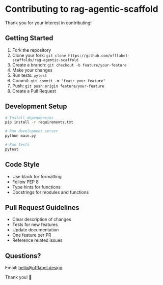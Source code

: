 # Contributing to rag-agentic-scaffold

Thank you for your interest in contributing!

## Getting Started

1. Fork the repository
2. Clone your fork: `git clone https://github.com/offlabel-scaffolds/rag-agentic-scaffold`
3. Create a branch: `git checkout -b feature/your-feature`
4. Make your changes
5. Run tests: `pytest`
6. Commit: `git commit -m "feat: your feature"`
7. Push: `git push origin feature/your-feature`
8. Create a Pull Request

## Development Setup

```bash
# Install dependencies
pip install -r requirements.txt

# Run development server
python main.py

# Run tests
pytest
```

## Code Style

- Use black for formatting
- Follow PEP 8
- Type hints for functions
- Docstrings for modules and functions

## Pull Request Guidelines

- Clear description of changes
- Tests for new features
- Update documentation
- One feature per PR
- Reference related issues

## Questions?

Email: hello@offlabel.design

Thank you! 🙏
